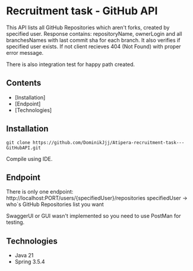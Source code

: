 # Recruitment task - GitHub API
This API lists all GitHub Repositories which aren't forks, created by specified user.
Response contains: repositoryName, ownerLogin and all branchesNames with last commit sha for each branch.
It also verifies if specified user exists. If not client recieves 404 (Not Found) with proper error message.

There is also integration test for happy path created.

## Contents
- [Installation]
- [Endpoint]
- [Technologies]

## Installation
```command line
git clone https://github.com/DominikJjj/Atipera-recruitment-task---GitHubAPI.git
```
Compile using IDE.

## Endpoint
There is only one endpoint:
  http://localhost:PORT/users/{specifiedUser}/repositories
  specifiedUser -> who`s GitHub Repositories list you want

SwaggerUI or GUI wasn't implemented so you need to use PostMan for testing.

## Technologies
- Java 21
- Spring 3.5.4







  
